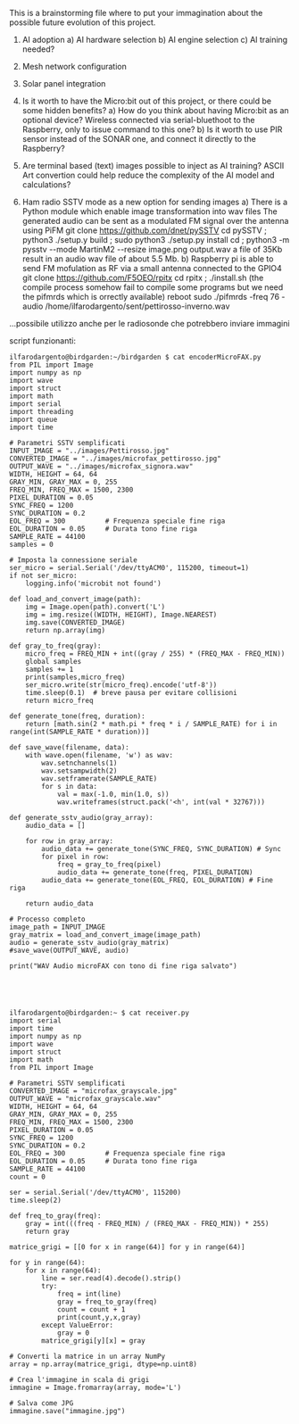 This is a brainstorming file where to put your immagination about the possible future evolution of this project.

1) AI adoption
    a) AI hardware selection
    b) AI engine selection
    c) AI training needed?

2) Mesh network configuration

3) Solar panel integration

4) Is it worth to have the Micro:bit out of this project, or there could be some hidden benefits?
    a) How do you think about having Micro:bit as an optional device? Wireless connected via serial-bluethoot to the Raspberry, only to issue command to this one?
    b) Is it worth to use PIR sensor instead of the SONAR one, and connect it directly to the Raspberry?

5) Are terminal based (text) images possible to inject as AI training? ASCII Art convertion could help reduce the complexity of the AI model and calculations?

6) Ham radio SSTV mode as a new option for sending images
    a) There is a Python module which enable image transformation into wav files
       The generated audio can be sent as a modulated FM signal over the antenna using PiFM 
       git clone https://github.com/dnet/pySSTV
       cd pySSTV ; python3 ./setup.y build ; sudo python3 ./setup.py install
       cd <where images are> ; python3 -m pysstv --mode MartinM2 --resize image.png output.wav 
       a file of 35Kb result in an audio wav file of about 5.5 Mb.
    b) Raspberry pi is able to send FM mofulation as RF via a small antenna connected to the GPIO4
       git clone https://github.com/F5OEO/rpitx
       cd rpitx ; ./install.sh (the compile process somehow fail to compile some programs but we need the pifmrds which is orrectly available)
       reboot
       sudo ./pifmrds -freq 76 -audio /home/ilfarodargento/sent/pettirosso-inverno.wav

...possibile utilizzo anche per le radiosonde che potrebbero inviare immagini
        
script funzionanti:
~~~
ilfarodargento@birdgarden:~/birdgarden $ cat encoderMicroFAX.py
from PIL import Image
import numpy as np
import wave
import struct
import math
import serial
import threading
import queue
import time

# Parametri SSTV semplificati
INPUT_IMAGE = "../images/Pettirosso.jpg"
CONVERTED_IMAGE = "../images/microfax_pettirosso.jpg"
OUTPUT_WAVE = "../images/microfax_signora.wav"
WIDTH, HEIGHT = 64, 64
GRAY_MIN, GRAY_MAX = 0, 255
FREQ_MIN, FREQ_MAX = 1500, 2300
PIXEL_DURATION = 0.05
SYNC_FREQ = 1200
SYNC_DURATION = 0.2
EOL_FREQ = 300          # Frequenza speciale fine riga
EOL_DURATION = 0.05     # Durata tono fine riga
SAMPLE_RATE = 44100
samples = 0

# Imposta la connessione seriale
ser_micro = serial.Serial('/dev/ttyACM0', 115200, timeout=1)
if not ser_micro:
    logging.info('microbit not found')

def load_and_convert_image(path):
    img = Image.open(path).convert('L')
    img = img.resize((WIDTH, HEIGHT), Image.NEAREST)
    img.save(CONVERTED_IMAGE)
    return np.array(img)

def gray_to_freq(gray):
    micro_freq = FREQ_MIN + int((gray / 255) * (FREQ_MAX - FREQ_MIN))
    global samples
    samples += 1
    print(samples,micro_freq)
    ser_micro.write(str(micro_freq).encode('utf-8'))
    time.sleep(0.1)  # breve pausa per evitare collisioni
    return micro_freq

def generate_tone(freq, duration):
    return [math.sin(2 * math.pi * freq * i / SAMPLE_RATE) for i in range(int(SAMPLE_RATE * duration))]

def save_wave(filename, data):
    with wave.open(filename, 'w') as wav:
        wav.setnchannels(1)
        wav.setsampwidth(2)
        wav.setframerate(SAMPLE_RATE)
        for s in data:
            val = max(-1.0, min(1.0, s))
            wav.writeframes(struct.pack('<h', int(val * 32767)))

def generate_sstv_audio(gray_array):
    audio_data = []

    for row in gray_array:
        audio_data += generate_tone(SYNC_FREQ, SYNC_DURATION) # Sync
        for pixel in row:
            freq = gray_to_freq(pixel)
            audio_data += generate_tone(freq, PIXEL_DURATION)
        audio_data += generate_tone(EOL_FREQ, EOL_DURATION) # Fine riga

    return audio_data

# Processo completo
image_path = INPUT_IMAGE
gray_matrix = load_and_convert_image(image_path)
audio = generate_sstv_audio(gray_matrix)
#save_wave(OUTPUT_WAVE, audio)

print("WAV Audio microFAX con tono di fine riga salvato")





ilfarodargento@birdgarden:~ $ cat receiver.py
import serial
import time
import numpy as np
import wave
import struct
import math
from PIL import Image

# Parametri SSTV semplificati
CONVERTED_IMAGE = "microfax_grayscale.jpg"
OUTPUT_WAVE = "microfax_grayscale.wav"
WIDTH, HEIGHT = 64, 64
GRAY_MIN, GRAY_MAX = 0, 255
FREQ_MIN, FREQ_MAX = 1500, 2300
PIXEL_DURATION = 0.05
SYNC_FREQ = 1200
SYNC_DURATION = 0.2
EOL_FREQ = 300          # Frequenza speciale fine riga
EOL_DURATION = 0.05     # Durata tono fine riga
SAMPLE_RATE = 44100
count = 0

ser = serial.Serial('/dev/ttyACM0', 115200)
time.sleep(2)

def freq_to_gray(freq):
    gray = int(((freq - FREQ_MIN) / (FREQ_MAX - FREQ_MIN)) * 255)
    return gray

matrice_grigi = [[0 for x in range(64)] for y in range(64)]

for y in range(64):
    for x in range(64):
        line = ser.read(4).decode().strip()
        try:
            freq = int(line)
            gray = freq_to_gray(freq)
            count = count + 1
            print(count,y,x,gray)
        except ValueError:
            gray = 0
        matrice_grigi[y][x] = gray

# Converti la matrice in un array NumPy
array = np.array(matrice_grigi, dtype=np.uint8)

# Crea l'immagine in scala di grigi
immagine = Image.fromarray(array, mode='L')

# Salva come JPG
immagine.save("immagine.jpg")

